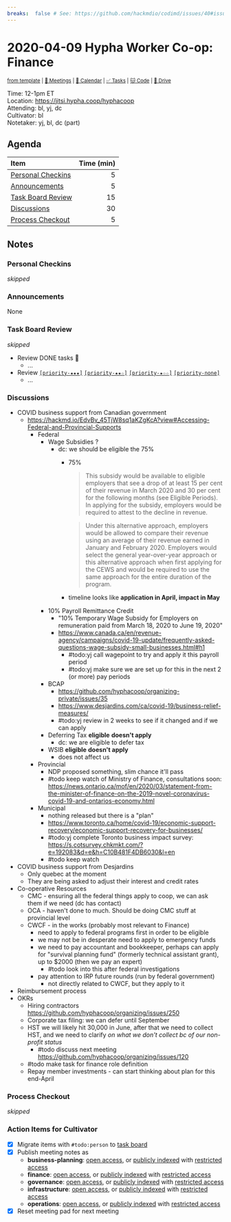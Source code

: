 ```yaml
---
breaks:  false # See: https://github.com/hackmdio/codimd/issues/40#issuecomment-172927690
---
```

# 2020-04-09 Hypha Worker Co-op: Finance

<sup>[from template][template] | [:notebook: Meetings][meetings] | [:date: Calendar][calendar] | [:white_check_mark: Tasks][tasks] | [:cat: Code][gh] | [:open_file_folder: Drive][drive]</sup>

Time:       12-1pm ET  
Location:   https://jitsi.hypha.coop/hyphacoop  
Attending:  bl, yj, dc  
Cultivator: bl  
Notetaker:  yj, bl, dc (part)

## Agenda

| Item                                            | Time (min) |
|:------------------------------------------------|-----------:|
| [Personal Checkins](#Personal-Checkins)         |          5 |
| [Announcements](#Announcements)                 |          5 |
| [Task Board Review](#Task-Board-Review)         |         15 |
| [Discussions](#Discussions)                     |         30 |
| [Process Checkout](#Process-Checkout)           |          5 |

## Notes

### Personal Checkins

_skipped_

### Announcements

None

### Task Board Review

_skipped_

- Review DONE tasks :tada:
	- ...
- Review [`[priority-★★★]`][l-pri-hi] [`[priority-★★☆]`][l-pri-md] [`[priority-★☆☆]`][l-pri-lo] [`[priority-none]`][l-pri-none]
	- ...

### Discussions

- COVID business support from Canadian government
    - https://hackmd.io/EdvBv_45TjW8sq1aKZgKcA?view#Accessing-Federal-and-Provincial-Supports
        - Federal
            - Wage Subsidies ?
                - dc: we should be eligible the 75%
                    - 75%
                        > This subsidy would be available to eligible employers that see a drop of at least 15 per cent of their revenue in March 2020 and 30 per cent for the following months (see Eligible Periods). In applying for the subsidy, employers would be required to attest to the decline in revenue. 
                
                        > Under this alternative approach, employers would be allowed to compare their revenue using an average of their revenue earned in January and February 2020. Employers would select the general year-over-year approach or this alternative approach when first applying for the CEWS and would be required to use the same approach for the entire duration of the program.
                    - timeline looks like **application in April, impact in May**
            - 10% Payroll Remittance Credit
                - "10% Temporary Wage Subsidy for Employers on remuneration paid from March 18, 2020 to June 19, 2020"
                - https://www.canada.ca/en/revenue-agency/campaigns/covid-19-update/frequently-asked-questions-wage-subsidy-small-businesses.html#h1
                    - #todo:yj call wagepoint to try and apply it this payroll period
                    - #todo:yj make sure we are set up for this in the next 2 (or more) pay periods
            - BCAP
                - https://github.com/hyphacoop/organizing-private/issues/35
                - https://www.desjardins.com/ca/covid-19/business-relief-measures/
                - #todo:yj review in 2 weeks to see if it changed and if we can apply
            - Deferring Tax **eligible** **doesn't apply** 
                - dc: we are eligible to defer tax
            - WSIB **eligible** **doesn't apply**
                - does not affect us
        - Provincial
            - NDP proposed something, slim chance it'll pass
            - #todo keep watch of Ministry of Finance, consultations soon: https://news.ontario.ca/mof/en/2020/03/statement-from-the-minister-of-finance-on-the-2019-novel-coronavirus-covid-19-and-ontarios-economy.html
        - Municipal
            - nothing released but there is a "plan"
            - https://www.toronto.ca/home/covid-19/economic-support-recovery/economic-support-recovery-for-businesses/
            - #todo:yj complete Toronto business impact survey: https://s.cotsurvey.chkmkt.com/?e=192083&d=e&h=C10B481F4DB6030&l=en
            - #todo keep watch
- COVID business support from Desjardins
    - Only quebec at the moment
    - They are being asked to adjust their interest and credit rates
- Co-operative Resources
    - CMC - ensuring all the federal things apply to coop, we can ask them if we need (dc has contact)
    - OCA - haven't done to much. Should be doing CMC stuff at provincial level
    - CWCF - in the works (probably most relevant to Finance)
        - need to apply to federal programs first in order to be eligible
        - we may not be in desperate need to apply to emergency funds
        - we need to pay accountant and bookkeeper, perhaps can apply for "survival planning fund" (formerly technical assistant grant), up to $2000 (then we pay an expert)
            - #todo look into this after federal investigations
        - pay attention to IRP future rounds (run by federal government)
            - not directly related to CWCF, but they apply to it
- Reimbursement process
- OKRs
    - Hiring contractors https://github.com/hyphacoop/organizing/issues/250
    - Corporate tax filing: we can defer until September
    - HST we will likely hit 30,000 in June, after that we need to collect HST, and we need to clarify _on what we don't collect bc of our non-profit status_
        - #todo discuss next meeting https://github.com/hyphacoop/organizing/issues/120
    - #todo make task for finance role definition
    - Repay member investments - can start thinking about plan for this end-April

### Process Checkout

_skipped_


### Action Items for Cultivator

- [x] Migrate items with `#todo:person` to [task board][tasks]
- [x] Publish meeting notes as
	- **business-planning**: [open access][biz-public], or [publicly indexed][biz-index] with [restricted access][biz-private]
	- **finance**: [open access][fin-public], or [publicly indexed][fin-index] with [restricted access][fin-private]
	- **governance**: [open access][gov-public], or [publicly indexed][gov-index] with [restricted access][gov-private]
	- **infrastructure**: [open access][inf-public], or [publicly indexed][inf-index] with [restricted access][inf-private]
	- **operations**: [open access][ops-public], or [publicly indexed][ops-index] with [restricted access][ops-private]
- [x] Reset meeting pad for next meeting

<!-- Links: Important -->
[template]: https://link.hypha.coop/wg-template
[meetings]: https://link.hypha.coop/meetings
[calendar]: https://link.hypha.coop/calendar
[tasks]:    https://link.hypha.coop/tasks
[gh]:       https://link.hypha.coop/gh
[drive]:    https://link.hypha.coop/drive

<!-- Links: Labels -->
[l-pri-hi]: https://github.com/orgs/hyphacoop/projects/2?card_filter_query=label:[priority-★★★]
[l-pri-md]: https://github.com/orgs/hyphacoop/projects/2?card_filter_query=label:[priority-★★☆]
[l-pri-lo]: https://github.com/orgs/hyphacoop/projects/2?card_filter_query=label:[priority-★☆☆]
[l-pri-none]: https://github.com/orgs/hyphacoop/projects/2?card_filter_query=-label:[priority-★☆☆]+-label:[priority-★★☆]+-label:[priority-★★★]
[l-biz]: https://github.com/orgs/hyphacoop/projects/2?card_filter_query=label:"wg:business-planning"
[l-fin]: https://github.com/orgs/hyphacoop/projects/2?card_filter_query=label:"wg:finance"
[l-gov]: https://github.com/orgs/hyphacoop/projects/2?card_filter_query=label:"wg:governance
[l-inf]: https://github.com/orgs/hyphacoop/projects/2?card_filter_query=label:"wg:infrastructure"
[l-ops]: https://github.com/orgs/hyphacoop/projects/2?card_filter_query=label:"wg:operations"
[l-none]: https://github.com/orgs/hyphacoop/projects/2?card_filter_query=-label:wg:operations+-label:wg:infrastructure+-label:wg:finance+-label:wg:governance+-label:wg:business-planning

<!-- Links: Archive -->
[biz-public]:   https://github.com/hyphacoop/organizing/new/master?filename=_posts/meeting-notes/2020-MM-DD-business-planning.md
[biz-index]:    https://github.com/hyphacoop/organizing/new/master?filename=_posts/private/meeting-notes/2020-MM-DD-business-planning.md&value=Empty%20file%20for%20public%20indexing%20of%20access-restricted%20file.
[biz-private]:  https://github.com/hyphacoop/organizing-private/new/master?filename=meeting-notes/2020-MM-DD-business-planning.md
[fin-public]:   https://github.com/hyphacoop/organizing/new/master?filename=_posts/meeting-notes/2020-MM-DD-finance.md
[fin-index]:    https://github.com/hyphacoop/organizing/new/master?filename=_posts/private/meeting-notes/2020-MM-DD-finance.md&value=Empty%20file%20for%20public%20indexing%20of%20access-restricted%20file.
[fin-private]:  https://github.com/hyphacoop/organizing-private/new/master?filename=meeting-notes/2020-MM-DD-finance.md
[gov-public]:   https://github.com/hyphacoop/organizing/new/master?filename=_posts/meeting-notes/2020-MM-DD-governance.md
[gov-index]:    https://github.com/hyphacoop/organizing/new/master?filename=_posts/private/meeting-notes/2020-MM-DD-governance.md&value=Empty%20file%20for%20public%20indexing%20of%20access-restricted%20file.
[gov-private]:  https://github.com/hyphacoop/organizing-private/new/master?filename=meeting-notes/2020-MM-DD-governance.md
[inf-public]:   https://github.com/hyphacoop/organizing/new/master?filename=_posts/meeting-notes/2020-MM-DD-infrastructure.md
[inf-index]:    https://github.com/hyphacoop/organizing/new/master?filename=_posts/private/meeting-notes/2020-MM-DD-infrastructure.md&value=Empty%20file%20for%20public%20indexing%20of%20access-restricted%20file.
[inf-private]:  https://github.com/hyphacoop/organizing-private/new/master?filename=meeting-notes/2020-MM-DD-infrastructure.md
[ops-public]:   https://github.com/hyphacoop/organizing/new/master?filename=_posts/meeting-notes/2020-MM-DD-operations.md
[ops-index]:    https://github.com/hyphacoop/organizing/new/master?filename=_posts/private/meeting-notes/2020-MM-DD-operations.md&value=Empty%20file%20for%20public%20indexing%20of%20access-restricted%20file.
[ops-private]:  https://github.com/hyphacoop/organizing-private/new/master?filename=meeting-notes/2020-MM-DD-operations.md
